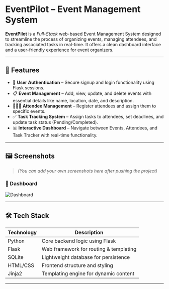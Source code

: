 # EventPilot – Event Management System

**EventPilot** is a *Full-Stack* web-based Event Management System designed to streamline the process of organizing events, managing attendees, and tracking associated tasks in real-time. It offers a clean dashboard interface and a user-friendly experience for event organizers.

---

## 🚀 Features

- 🔐 **User Authentication** – Secure signup and login functionality using Flask sessions.
- 📋 **Event Management** – Add, view, update, and delete events with essential details like name, location, date, and description.
- 🧑‍🤝‍🧑 **Attendee Management** – Register attendees and assign them to specific events.
- ✅ **Task Tracking System** – Assign tasks to attendees, set deadlines, and update task status (Pending/Completed).
- 📊 **Interactive Dashboard** – Navigate between Events, Attendees, and Task Tracker with real-time functionality.

---

## 🖼️ Screenshots

> *(You can add your own screenshots here after pushing the project)*
### 🔹 Dashboard
![Dashboard](https://github.com/your-username/repo-name/blob/main/screenshots/dashboard.png?raw=true)


---

## 🛠️ Tech Stack

| Technology | Description                             |
|------------|-----------------------------------------|
| Python     | Core backend logic using Flask          |
| Flask      | Web framework for routing & templating  |
| SQLite     | Lightweight database for persistence    |
| HTML/CSS   | Frontend structure and styling          |
| Jinja2     | Templating engine for dynamic content   |

---
